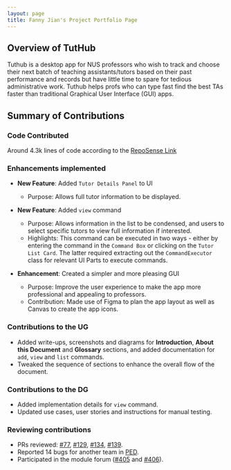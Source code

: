 ```yaml
---
layout: page
title: Fanny Jian's Project Portfolio Page
---
```

## Overview of TutHub
Tuthub is a desktop app for NUS professors who wish to track and choose their next batch of teaching assistants/tutors based on their past performance and records but have little time to spare for tedious administrative work. Tuthub helps profs who can type fast find the best TAs faster than traditional Graphical User Interface (GUI) apps.

## Summary of Contributions
### Code Contributed
Around 4.3k lines of code according to the [RepoSense Link](https://nus-cs2103-ay2223s1.github.io/tp-dashboard/?search=fannyjian&breakdown=true)

### Enhancements implemented
- **New Feature**: Added `Tutor Details Panel` to UI
  - Purpose: Allows full tutor information to be displayed.

- **New Feature**: Added `view` command
  - Purpose: Allows information in the list to be condensed, and users to select specific tutors to view full information if interested.
  - Highlights: This command can be executed in two ways - either by entering the command in the `Command Box` or clicking on the `Tutor List Card`. The latter required extracting out the `CommandExecutor` class for relevant UI Parts to execute commands.

- **Enhancement**: Created a simpler and more pleasing GUI
  - Purpose: Improve the user experience to make the app more professional and appealing to professors.
  - Contribution: Made use of Figma to plan the app layout as well as Canvas to create the app icons.


### Contributions to the UG
- Added write-ups, screenshots and diagrams for **Introduction**, **About this Document** and **Glossary** sections, and added documentation for `add`, `view` and `list` commands.
- Tweaked the sequence of sections to enhance the overall flow of the document.

### Contributions to the DG
- Added implementation details for `view` command.
- Updated use cases, user stories and instructions for manual testing.

### Reviewing contributions
- PRs reviewed: [#77](https://github.com/AY2223S1-CS2103T-T15-3/tp/pull/77), [#129](https://github.com/AY2223S1-CS2103T-T15-3/tp/pull/129), [#134](https://github.com/AY2223S1-CS2103T-T15-3/tp/pull/134), [#139](https://github.com/AY2223S1-CS2103T-T15-3/tp/pull/139).
- Reported 14 bugs for another team in [PED](https://github.com/fannyjian/ped).
- Participated in the module forum ([#405](https://github.com/nus-cs2103-AY2223S1/forum/issues/405) and [#406](https://github.com/nus-cs2103-AY2223S1/forum/issues/406)).
